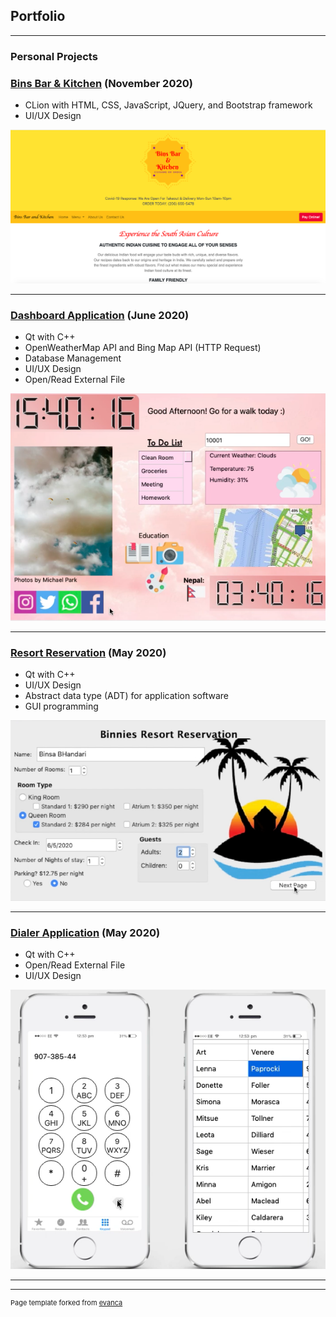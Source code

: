 ## Portfolio

---

### Personal Projects 

### [Bins Bar & Kitchen](/binsbar&k) (November 2020)
* CLion with HTML, CSS, JavaScript, JQuery, and Bootstrap framework
* UI/UX Design

<img src="images/binsbar.png?raw=true"/>

---
### [Dashboard Application](/dashboard) (June 2020)
* Qt with C++
* OpenWeatherMap API and Bing Map API (HTTP Request)
* Database Management
* UI/UX Design
* Open/Read External File

<img src="images/dashboard.png?raw=true"/>


---

### [Resort Reservation](/reservation) (May 2020)
* Qt with C++
* UI/UX Design
* Abstract data type (ADT) for application software
* GUI programming

<img src="images/HR window.png?raw=true"/>

---
### [Dialer Application](http://example.com/) (May 2020)
* Qt with C++
* Open/Read External File
*	UI/UX Design 

<img src="images/dialer.png?raw=true"/>

---



---
<p style="font-size:11px">Page template forked from <a href="https://github.com/evanca/quick-portfolio">evanca</a></p>
<!-- Remove above link if you don't want to attibute -->

